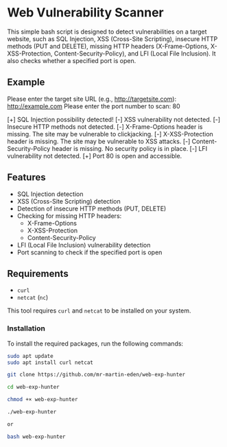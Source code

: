 # Web Vulnerability Scanner

This simple bash script is designed to detect vulnerabilities on a target website, such as SQL Injection, XSS (Cross-Site Scripting), insecure HTTP methods (PUT and DELETE), missing HTTP headers (X-Frame-Options, X-XSS-Protection, Content-Security-Policy), and LFI (Local File Inclusion). It also checks whether a specified port is open.


## Example
Please enter the target site URL (e.g., http://targetsite.com): http://example.com
Please enter the port number to scan: 80

[+] SQL Injection possibility detected!
[-] XSS vulnerability not detected.
[-] Insecure HTTP methods not detected.
[-] X-Frame-Options header is missing. The site may be vulnerable to clickjacking.
[-] X-XSS-Protection header is missing. The site may be vulnerable to XSS attacks.
[-] Content-Security-Policy header is missing. No security policy is in place.
[-] LFI vulnerability not detected.
[+] Port 80 is open and accessible.


## Features

- SQL Injection detection
- XSS (Cross-Site Scripting) detection
- Detection of insecure HTTP methods (PUT, DELETE)
- Checking for missing HTTP headers:
  - X-Frame-Options
  - X-XSS-Protection
  - Content-Security-Policy
- LFI (Local File Inclusion) vulnerability detection
- Port scanning to check if the specified port is open

## Requirements

- `curl`
- `netcat` (`nc`)

This tool requires `curl` and `netcat` to be installed on your system.

### Installation

To install the required packages, run the following commands:

```bash
sudo apt update
sudo apt install curl netcat
```

```bash
git clone https://github.com/mr-martin-eden/web-exp-hunter
```

```bash
cd web-exp-hunter
```

```bash
chmod +× web-exp-hunter
```

```bash
./web-exp-hunter

or

bash web-exp-hunter
```
